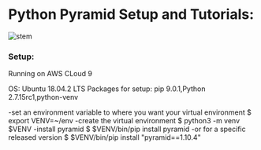 # Python Pyramid Setup and Tutorials:
![stem](https://s3-ap-southeast-2.amazonaws.com/stem-formatics/stem_formatics.PNG)
### Setup:

Running on AWS CLoud 9

OS: Ubuntu 18.04.2 LTS
Packages for setup: pip 9.0.1,Python 2.7.15rc1,python-venv

-set an environment variable to where you want your virtual environment
$ export VENV=~/env
-create the virtual environment
$ python3 -m venv $VENV
-install pyramid
$ $VENV/bin/pip install pyramid
-or for a specific released version
$ $VENV/bin/pip install "pyramid==1.10.4"